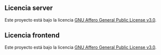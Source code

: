 ## Licencia server
Este proyecto está bajo la licencia [GNU Affero General Public License v3.0](server/LICENSE).  

## Licencia frontend
Este proyecto está bajo la licencia [GNU Affero General Public License v3.0](frontend/LICENSE).  